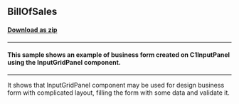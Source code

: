 ## BillOfSales
#### [Download as zip](https://grapecity.github.io/DownGit/#/home?url=https://github.com/GrapeCity/ComponentOne-WinForms-Samples/tree/master/Core\InputPanel\VB\BillOfSale)
____
#### This sample shows an example of business form created on C1InputPanel using the InputGridPanel component.
____
It shows that InputGridPanel component may be used for design business form with complicated layout, filling the form with some data and validate it.
